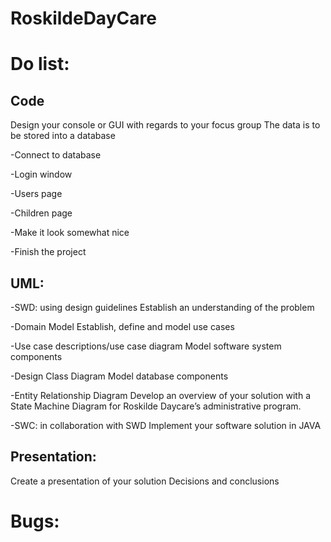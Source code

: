 # RoskildeDayCare


# Do list:

## Code 

Design your console or GUI with regards to your focus group
The data is to be stored into a database

-Connect to database

-Login window

-Users page

-Children page

-Make it look somewhat nice

-Finish the project


## UML:
-SWD: using design guidelines
    Establish an understanding of the problem

-Domain Model
    Establish, define and model use cases
    
-Use case descriptions/use case diagram
    Model software system components
    
-Design Class Diagram
    Model database components
    
-Entity Relationship Diagram
    Develop an overview of your solution with a State Machine Diagram for Roskilde Daycare’s administrative program.  
    
-SWC: in collaboration with SWD
    Implement your software solution in JAVA
    

## Presentation:

Create a presentation of your solution
Decisions and conclusions
 

# Bugs:
 
